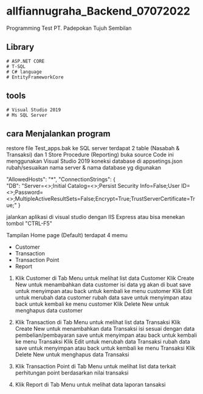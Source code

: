 # allfiannugraha_Backend_07072022

Programming Test PT. Padepokan Tujuh Sembilan

## Library
```
# ASP.NET CORE
# T-SQL
# C# language
# EntityFrameworkCore
```

## tools
```
# Visual Studio 2019
# Ms SQL Server 
```

## cara Menjalankan  program

restore file Test_apps.bak ke SQL server terdapat 2 table (Nasabah & Transaksi) dan 1 Store Procedure (Reporting)
buka source Code ini menggunakan Visual Studio 2019
koneksi database di appsetings.json rubah/sesuaikan nama server & nama database yg digunakan

"AllowedHosts": "*",
  "ConnectionStrings": {   
      "DB": "Server=<<nama server>>;Initial Catalog=<<nama database>>;Persist Security Info=False;User ID=<<username server>>;Password=<<password server>>;MultipleActiveResultSets=False;Encrypt=True;TrustServerCertificate=True;"
  }

jalankan aplikasi di visual studio dengan IIS Express atau bisa menekan tombol "CTRL-F5"

Tampilan Home page (Default)
terdapat 4 memu
* Customer
* Transaction
* Transaction Point
* Report


1. Klik Customer di Tab Menu untuk melihat list data Customer
Klik Create New untuk menambahkan data customer isi data yg akan di buat save untuk menyimpan atau back untuk kembali ke menu customer
Klik Edit untuk merubah data customer rubah data save untuk menyimpan atau back untuk kembali ke menu customer
Klik Delete New untuk menghapus data customer 


2. Klik Transaction di Tab Menu untuk melihat list data Transaksi
Klik Create New untuk menambahkan data Transaksi isi sesuai dengan data pembelian/pembayaran save untuk menyimpan atau back untuk kembali ke menu Transaksi
Klik Edit untuk merubah data Transaksi rubah data save untuk menyimpan atau back untuk kembali ke menu Transaksi
Klik Delete New untuk menghapus data Transaksi 

3. Klik Transaction Point di Tab Menu untuk melihat list data terkait perhitungan point berdasarkan nilai transaksi

4. Klik Report di Tab Menu untuk melihat data laporan tansaksi





```

